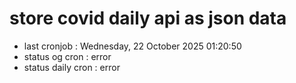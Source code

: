 # store covid daily api as json data

- last cronjob : Wednesday, 22 October 2025 01:20:50
- status og cron : error
- status daily cron : error
      
      